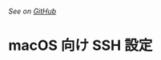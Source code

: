 ###### See on [GitHub](https://github.com/YutoMizutani/OneLinersDoc/blob/master/ssh/ja/macOS.md)

# macOS 向け SSH 設定
